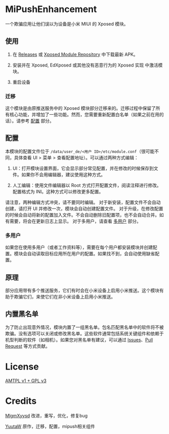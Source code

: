 # MiPushEnhancement

一个欺骗应用让他们误以为设备是小米 MIUI 的 Xposed 模块。

## 使用

1. 在 [Releases](https://github.com/MiPushFramework/MiPushEnhancement/releases/latest) 或 [Xposed Module Repository](https://repo.xposed.info/module/org.meowcat.xposed.mipush) 中下载最新 APK。

2. 安装并在 Xposed, EdXposed 或其他没有恶意行为的 Xposed 实现 中激活模块。

3. 重启设备

### 迁移

这个模块是由原推送服务中的 Xposed 模块部分迁移来的。迁移过程中保留了所有核心功能，并增加了一些功能。然而，您需要重新配置白名单（如果之前在用的话）。请参考 [配置](#配置) 部分。

## 配置

本模块的配置文件位于 `/data/user_de/<用户 ID>/etc/module.conf`（很可能不同，具体查看 UI > 菜单 > 查看配置地址）。可以通过两种方式编辑：

1. UI：打开模块设置界面，它会显示部分常见配置，并在修改的时候保存到文件。如果你不会用编辑器，建议使用这种方式。

2. 人工编辑：使用文件编辑器以 Root 方式打开配置文件，阅读注释进行修改。配置格式为 INI。这种方式可以修改更多配置。

请注意，两种编辑方式冲突，请不要同时编辑。
对于新安装，配置文件不会自动创建，请打开 UI 并修改一次，模块会自动创建配置文件。
对于升级，在修改配置的时候会自动将新的配置加入文件。不会自动删除旧配置项，也不会自动合并。如有需要，将会在更新日志上显示。
对于多用户，请查看 [多用户](#多用户) 部分。

### 多用户

如果您在使用多用户（或者工作资料等），需要在每个用户都安装模块并创建配置。模块会自动读取目标应用所在用户的配置。如果找不到，会自动使用缺省配置。

## 原理

部分应用带有多个推送服务，它们有时会在小米设备上启用小米推送。这个模块有助于欺骗它们，来使它们在非小米设备上启用小米推送。

## 内置黑名单

为了防止出现意外情况，模块内置了一组黑名单。包名匹配黑名单中的软件将不被欺骗。没有选项可以关闭或修改黑名单。这些软件通常包括系统关键组件和依赖于机型判断的软件（如相机）。如果您对黑名单有建议，可以通过 [Issues](https://github.com/MiPushFramework/MiPushEnhancement/issues)、[Pull Request](https://github.com/MiPushFramework/MiPushEnhancement/pulls) 等方式贡献。

# License

[AMTPL v1 + GPL v3](LICENSE)

# Credits

[MlgmXyysd](https://github.com/MlgmXyysd/) 改进，重写，优化，修复bug

[YuutaW](https://github.com/Trumeet) 原作，迁移，配置，mipush相关组件
